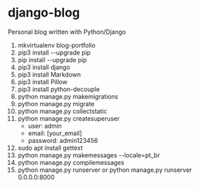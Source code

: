 # django-blog
Personal blog written with Python/Django

01) mkvirtualenv blog-portfolio
02) pip3 install --upgrade pip
03) pip install --upgrade pip
04) pip3 install django 
05) pip3 install Markdown
06) pip3 install Pillow
07) pip3 install python-decouple
08) python manage.py makemigrations
09) python manage.py migrate
10) python manage.py collectstatic
11) python manage.py createsuperuser
    - user: admin
    - email: [your_email]
    - password: admin123456
12) sudo apt install gettext
13) python manage.py makemessages --locale=pt_br
14) python manage.py compilemessages
15) python manage.py runserver or python manage.py runserver 0.0.0.0:8000